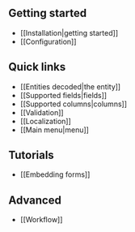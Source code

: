 Getting started
---------------

- [[Installation|getting started]]
- [[Configuration]]

Quick links
-----------

- [[Entities decoded|the entity]]
- [[Supported fields|fields]]
- [[Supported columns|columns]]
- [[Validation]]
- [[Localization]]
- [[Main menu|menu]]

Tutorials
---------

- [[Embedding forms]]

Advanced
--------

- [[Workflow]]